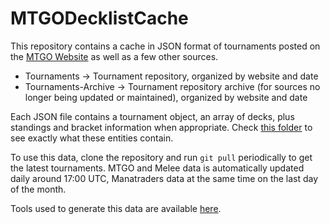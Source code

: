 # MTGODecklistCache
This repository contains a cache in JSON format of tournaments posted on the [MTGO Website](https://www.mtgo.com/en/mtgo/decklists) as well as a few other sources.

* Tournaments -> Tournament repository, organized by website and date
* Tournaments-Archive -> Tournament repository archive (for sources no longer being updated or maintained), organized by website and date

Each JSON file contains a tournament object, an array of decks, plus standings and bracket information when appropriate. Check [this folder](https://github.com/Badaro/MTGODecklistCache.Tools/tree/main/MTGODecklistCache.Updater.Model) to see exactly what these entities contain.

To use this data, clone the repository and run `git pull` periodically to get the latest tournaments. MTGO and Melee data is automatically updated daily around 17:00 UTC, Manatraders data at the same time on the last day of the month.

Tools used to generate this data are available [here](https://github.com/Badaro/MTGODecklistCache.Tools).
